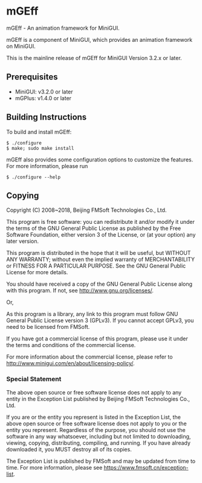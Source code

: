 # mGEff

mGEff - An animation framework for MiniGUI.

mGEff is a component of MiniGUI, which provides an animation framework
on MiniGUI.

This is the mainline release of mGEff for MiniGUI Version 3.2.x or later.

## Prerequisites

  * MiniGUI: v3.2.0 or later
  * mGPlus: v1.4.0 or later

## Building Instructions

To build and install mGEff:

    $ ./configure
    $ make; sudo make install

mGEff also provides some configuration options to customize the features.
For more information, please run

    $ ./configure --help

## Copying

Copyright (C) 2008~2018, Beijing FMSoft Technologies Co., Ltd.

This program is free software: you can redistribute it and/or modify
it under the terms of the GNU General Public License as published by
the Free Software Foundation, either version 3 of the License, or
(at your option) any later version.

This program is distributed in the hope that it will be useful,
but WITHOUT ANY WARRANTY; without even the implied warranty of
MERCHANTABILITY or FITNESS FOR A PARTICULAR PURPOSE.  See the
GNU General Public License for more details.

You should have received a copy of the GNU General Public License
along with this program.  If not, see <http://www.gnu.org/licenses/>.

Or,

As this program is a library, any link to this program must follow
GNU General Public License version 3 (GPLv3). If you cannot accept
GPLv3, you need to be licensed from FMSoft.

If you have got a commercial license of this program, please use it
under the terms and conditions of the commercial license.

For more information about the commercial license, please refer to
<http://www.minigui.com/en/about/licensing-policy/>.

### Special Statement

The above open source or free software license does
not apply to any entity in the Exception List published by
Beijing FMSoft Technologies Co., Ltd.

If you are or the entity you represent is listed in the Exception List,
the above open source or free software license does not apply to you
or the entity you represent. Regardless of the purpose, you should not
use the software in any way whatsoever, including but not limited to
downloading, viewing, copying, distributing, compiling, and running.
If you have already downloaded it, you MUST destroy all of its copies.

The Exception List is published by FMSoft and may be updated
from time to time. For more information, please see
<https://www.fmsoft.cn/exception-list>.

